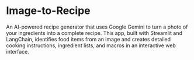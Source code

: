 # Image-to-Recipe
An AI-powered recipe generator that uses Google Gemini to turn a photo of your ingredients into a complete recipe. This app, built with Streamlit and LangChain, identifies food items from an image and creates detailed cooking instructions, ingredient lists, and macros in an interactive web interface.
